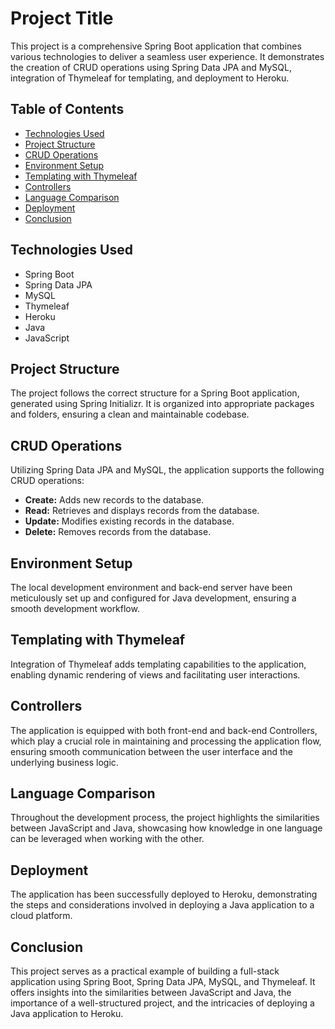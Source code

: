 # Project Title

This project is a comprehensive Spring Boot application that combines various technologies to deliver a seamless user experience. It demonstrates the creation of CRUD operations using Spring Data JPA and MySQL, integration of Thymeleaf for templating, and deployment to Heroku.

## Table of Contents

- [Technologies Used](#technologies-used)
- [Project Structure](#project-structure)
- [CRUD Operations](#crud-operations)
- [Environment Setup](#environment-setup)
- [Templating with Thymeleaf](#templating-with-thymeleaf)
- [Controllers](#controllers)
- [Language Comparison](#language-comparison)
- [Deployment](#deployment)
- [Conclusion](#conclusion)

## Technologies Used

- Spring Boot
- Spring Data JPA
- MySQL
- Thymeleaf
- Heroku
- Java
- JavaScript

## Project Structure

The project follows the correct structure for a Spring Boot application, generated using Spring Initializr. It is organized into appropriate packages and folders, ensuring a clean and maintainable codebase.

## CRUD Operations

Utilizing Spring Data JPA and MySQL, the application supports the following CRUD operations:

- **Create:** Adds new records to the database.
- **Read:** Retrieves and displays records from the database.
- **Update:** Modifies existing records in the database.
- **Delete:** Removes records from the database.

## Environment Setup

The local development environment and back-end server have been meticulously set up and configured for Java development, ensuring a smooth development workflow.

## Templating with Thymeleaf

Integration of Thymeleaf adds templating capabilities to the application, enabling dynamic rendering of views and facilitating user interactions.

## Controllers

The application is equipped with both front-end and back-end Controllers, which play a crucial role in maintaining and processing the application flow, ensuring smooth communication between the user interface and the underlying business logic.

## Language Comparison

Throughout the development process, the project highlights the similarities between JavaScript and Java, showcasing how knowledge in one language can be leveraged when working with the other.

## Deployment

The application has been successfully deployed to Heroku, demonstrating the steps and considerations involved in deploying a Java application to a cloud platform.

## Conclusion

This project serves as a practical example of building a full-stack application using Spring Boot, Spring Data JPA, MySQL, and Thymeleaf. It offers insights into the similarities between JavaScript and Java, the importance of a well-structured project, and the intricacies of deploying a Java application to Heroku.